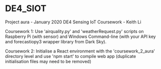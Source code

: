 # DE4_SIOT

Project aura - January 2020
DE4 Sensing IoT Coursework - Keith Li

Coursework 1: Use 'airquality.py' and 'weatherRequest.py' scripts on Raspberry Pi (with sensor) and Windows Command-line (with your API key and forecastiopy3 wrapper library from Dark Sky).

Coursework 2: Initialise a React environment with the 'coursework_2_aura' directory level and use 'npm start' to compile web app (duplicate initialisation files may need to be removed)
